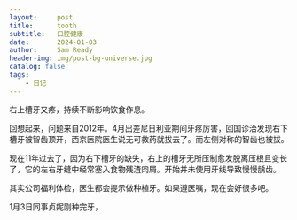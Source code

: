 ```yaml
---
layout:     post
title:      tooth
subtitle:   口腔健康
date:       2024-01-03
author:     Sam Ready
header-img: img/post-bg-universe.jpg
catalog: false
tags:
    - 日记
---
```


右上槽牙又疼，持续不断影响饮食作息。

回想起来，问题来自2012年。4月出差尼日利亚期间牙疼厉害，回国诊治发现右下槽牙被智齿顶开，西京医院医生说无可救药就拔去了。而左侧对称的智齿也被拔。

现在11年过去了，因为右下槽牙的缺失，右上的槽牙无所压制愈发脱离压根且变长了，它的左右牙缝中经常塞入食物残渣肉屑。开始并未使用牙线导致慢慢龋齿。

其实公司福利体检，医生都会提示做种植牙。如果遵医嘱，现在会好很多吧。

1月3日同事贞妮刚种完牙，